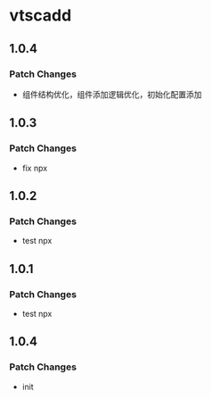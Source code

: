 # vtscadd

## 1.0.4

### Patch Changes

- 组件结构优化，组件添加逻辑优化，初始化配置添加

## 1.0.3

### Patch Changes

- fix npx

## 1.0.2

### Patch Changes

- test npx

## 1.0.1

### Patch Changes

- test npx

## 1.0.4

### Patch Changes

- init
